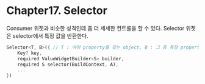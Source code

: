 # Chapter17. Selector

Consumer 위젯과 비슷한 성격인데 좀 더 세세한 컨트롤을 할 수 있다. Selector 위젯은 selector에서 특정 값을 반환한다.

```dart
Selector<T, B>({ // T : 여러 property를 갖는 object, B : 그 중 특정 property
    Key? key,
    required ValueWidgetBuilder<S> builder,
    required S selector(BuildContext, A),
    ...
})
```
